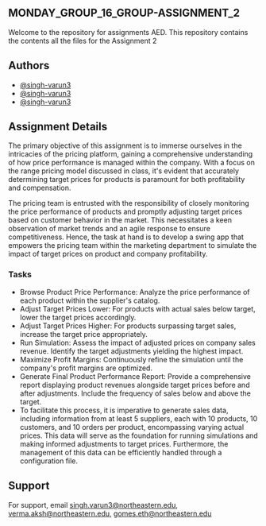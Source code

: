 ## MONDAY_GROUP_16_GROUP-ASSIGNMENT_2


Welcome to the repository for assignments AED. This repository contains the contents all the files for the Assignment 2
## Authors 

- [@singh-varun3](https://github.com/singh-varun3)
- [@singh-varun3](https://github.com/singh-varun3)
- [@singh-varun3](https://github.com/singh-varun3)


## Assignment Details
The primary objective of this assignment is to immerse ourselves in the intricacies of the pricing platform, gaining a comprehensive understanding of how price performance is managed within the company. With a focus on the range pricing model discussed in class, it's evident that accurately determining target prices for products is paramount for both profitability and compensation.

The pricing team is entrusted with the responsibility of closely monitoring the price performance of products and promptly adjusting target prices based on customer behavior in the market. This necessitates a keen observation of market trends and an agile response to ensure competitiveness. Hence, the task at hand is to develop a swing app that empowers the pricing team within the marketing department to simulate the impact of target prices on product and company profitability.

### Tasks

- Browse Product Price Performance: Analyze the price performance of each product within the supplier's catalog.
- Adjust Target Prices Lower: For products with actual sales below target, lower the target prices accordingly.
- Adjust Target Prices Higher: For products surpassing target sales, increase the target price appropriately.
- Run Simulation: Assess the impact of adjusted prices on company sales revenue. Identify the target adjustments yielding the highest impact.
- Maximize Profit Margins: Continuously refine the simulation until the company's profit margins are optimized.
- Generate Final Product Performance Report: Provide a comprehensive report displaying product revenues alongside target prices before and after adjustments. Include the frequency of sales below and above the target.
- To facilitate this process, it is imperative to generate sales data, including information from at least 5 suppliers, each with 10 products, 10 customers, and 10 orders per product, encompassing varying actual prices. This data will serve as the foundation for running simulations and making informed adjustments to target prices. Furthermore, the management of this data can be efficiently handled through a configuration file.

## Support

For support, email singh.varun3@northeastern.edu, verma.aksh@northeastern.edu, gomes.eth@northeastern.edu



